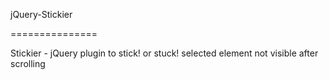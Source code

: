 jQuery-Stickier

===============


Stickier - jQuery plugin to stick! or stuck! selected element not visible after scrolling